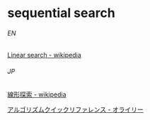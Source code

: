 # sequential search

###### EN

[Linear search - wikipedia](https://en.wikipedia.org/wiki/Linear_search)

###### JP

[線形探索 - wikipedia](https://ja.wikipedia.org/wiki/%E7%B7%9A%E5%9E%8B%E6%8E%A2%E7%B4%A2)

[アルゴリズムクイックリファレンス - オライリー](https://www.oreilly.co.jp/books/9784873117850/)
